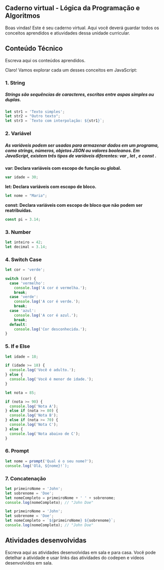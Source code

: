 ## Caderno virtual - Lógica da Programação e Algoritmos
Boas vindas! Este é seu caderno virtual. Aqui você deverá guardar todos os conceitos aprendidos e atiuvidades dessa unidade curricular. 


## Conteúdo Técnico
Escreva aqui os conteúdos aprendidos.

Claro! Vamos explorar cada um desses conceitos em JavaScript:

### 1. **String**

##### Strings são sequências de caracteres, escritas entre aspas simples ou duplas.

```javascript
let str1 = 'Texto simples';
let str2 = "Outro texto";
let str3 = `Texto com interpolação: ${str1}`;
```

### 2. **Variável**

##### As variáveis ​​podem ser usadas para armazenar dados em um programa, como strings, números, objetos JSON ou valores booleanos. Em JavaScript, existem três tipos de variáveis ​​diferentes: var , let , e const .

**var: Declara variáveis com escopo de função ou global.**
  ```javascript
  var idade = 30;
  ```

**let: Declara variáveis com escopo de bloco.**
  ```javascript
  let nome = "Maria";
  ```

**const: Declara variáveis com escopo de bloco que não podem ser reatribuídas.**
  ```javascript
  const pi = 3.14;
  ```

### 3. **Number**


```javascript
let inteiro = 42;
let decimal = 3.14;
```

### 4. **Switch Case**


```javascript
let cor = 'verde';

switch (cor) {
  case 'vermelho':
    console.log('A cor é vermelha.');
    break;
  case 'verde':
    console.log('A cor é verde.');
    break;
  case 'azul':
    console.log('A cor é azul.');
    break;
  default:
    console.log('Cor desconhecida.');
}
```

### 5. **If e Else**


```javascript
let idade = 18;

if (idade >= 18) {
  console.log('Você é adulto.');
} else {
  console.log('Você é menor de idade.');
}
```


```javascript
let nota = 85;

if (nota >= 90) {
  console.log('Nota A');
} else if (nota >= 80) {
  console.log('Nota B');
} else if (nota >= 70) {
  console.log('Nota C');
} else {
  console.log('Nota abaixo de C');
}
```

### 6. **Prompt**


```javascript
let nome = prompt('Qual é o seu nome?');
console.log('Olá, ${nome}!`);
```

### 7. **Concatenação**


  ```javascript
  let primeiroNome = 'John';
  let sobrenome = 'Doe';
  let nomeCompleto = primeiroNome + ' ' + sobrenome;
  console.log(nomeCompleto); // "John Doe"
  ```

  ```javascript
  let primeiroNome = 'John';
  let sobrenome = 'Doe';
  let nomeCompleto = `${primeiroNome} ${sobrenome}`;
  console.log(nomeCompleto); // "John Doe"
  ```

## Atividades desenvolvidas
Escreva aqui as atividades desenvolvidas em sala e para casa. Você pode detelhar a atividade e usar links das atividades do codepen e vídeos desenvolvidos em sala. 
